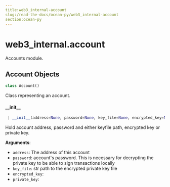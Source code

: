 ```yaml
---
title:web3_internal-account
slug:/read-the-docs/ocean-py/web3_internal-account
section:ocean-py
---
```

<a name="web3_internal.account"></a>
# web3\_internal.account

Accounts module.

<a name="web3_internal.account.Account"></a>
## Account Objects

```python
class Account()
```

Class representing an account.

<a name="web3_internal.account.Account.__init__"></a>
#### \_\_init\_\_

```python
 | __init__(address=None, password=None, key_file=None, encrypted_key=None, private_key=None)
```

Hold account address, password and either keyfile path, encrypted key or private key.

**Arguments**:

- `address`: The address of this account
- `password`: account's password. This is necessary for decrypting the private key
to be able to sign transactions locally
- `key_file`: str path to the encrypted private key file
- `encrypted_key`: 
- `private_key`: 


